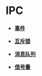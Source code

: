 # IPC<a name="ZH-CN_TOPIC_0000001124573873"></a>

-   **[事件](事件.md)**  

-   **[互斥锁](互斥锁.md)**  

-   **[消息队列](消息队列.md)**  

-   **[信号量](信号量.md)**  


